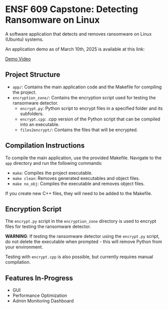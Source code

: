 # ENSF 609 Capstone: Detecting Ransomware on Linux

A software application that detects and removes ransomware on Linux (Ubuntu) systems.

An application demo as of March 10th, 2025 is available at this link:

[Demo Video](https://drive.google.com/file/d/1_kg18xHsj8cp9Rjf7lbe5lF6xD2rqKeS/view?usp=sharing)

## Project Structure

- `app/`: Contains the main application code and the Makefile for compiling the project.
- `encryption_zone/`: Contains the encryption script used for testing the ransomware detector.
  - `encrypt.py`: Python script to encrypt files in a specified folder and its subfolders.
  - `encrypt.cpp`: .cpp version of the Python script that can be compiled into an executable.
  - `files2encrypt/`: Contains the files that will be encrypted.

## Compilation Instructions

To compile the main application, use the provided Makefile. Navigate to the `app` directory and run the following commands:

- `make`: Compiles the project executable.
- `make clean`: Removes generated executables and object files.
- `make no_obj`: Compiles the executable and removes object files.

If you create new C++ files, they will need to be added to the Makefile.

## Encryption Script

The `encrypt.py` script in the `encryption_zone` directory is used to encrypt files for testing the ransomware detector.

**WARNING**: If testing the ransomware detector using the `encrypt.py` script, do not delete the executable when prompted - this will remove Python from your environment.

Testing with `encrypt.cpp` is also possible, but currently requires manual compilation. 

## Features In-Progress

- GUI
- Performance Optimization
- Admin Monitoring Dashboard